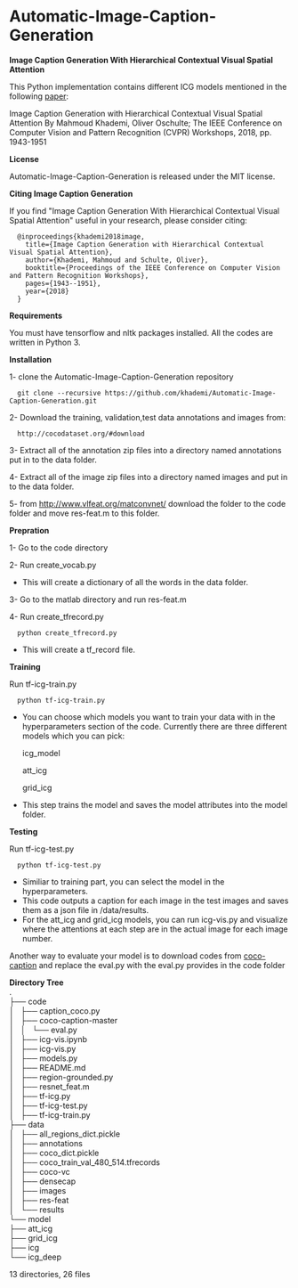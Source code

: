 # Automatic-Image-Caption-Generation


**Image Caption Generation With Hierarchical Contextual Visual Spatial Attention**

  This Python implementation contains different ICG models mentioned in the following [paper](http://openaccess.thecvf.com/content_cvpr_2018_workshops/w39/html/Khademi_Image_Caption_Generation_CVPR_2018_paper.html):

Image Caption Generation with Hierarchical Contextual Visual Spatial Attention
  By Mahmoud Khademi, Oliver Oschulte; The IEEE Conference on Computer Vision and Pattern Recognition (CVPR) Workshops, 2018, pp. 1943-1951



**License**

Automatic-Image-Caption-Generation is released under the MIT license.




**Citing Image Caption Generation**

If you find "Image Caption Generation With Hierarchical Contextual Visual Spatial Attention" useful in your research, please consider citing:

      @inproceedings{khademi2018image,
        title={Image Caption Generation with Hierarchical Contextual Visual Spatial Attention},
        author={Khademi, Mahmoud and Schulte, Oliver},
        booktitle={Proceedings of the IEEE Conference on Computer Vision and Pattern Recognition Workshops},
        pages={1943--1951},
        year={2018}
      }


**Requirements**

You must have tensorflow and nltk packages installed.
All the codes are written in Python 3.

**Installation**

1- clone the Automatic-Image-Caption-Generation repository

      git clone --recursive https://github.com/khademi/Automatic-Image-Caption-Generation.git

2- Download the training, validation,test data annotations and images from:

      http://cocodataset.org/#download

3- Extract all of the annotation zip files into a directory named annotations put in to the data folder.

4- Extract all of the image zip files into a directory named images and put in to the data folder.

5- from http://www.vlfeat.org/matconvnet/ download the folder to the code folder and move res-feat.m to this folder. 

**Prepration**

1- Go to the code directory

2- Run create_vocab.py

  * This will create a dictionary of all the words in the data folder.

3- Go to the matlab directory and run res-feat.m

4- Run create_tfrecord.py

      python create_tfrecord.py
  * This will create a tf_record file.

**Training**

Run tf-icg-train.py

      python tf-icg-train.py

  * You can choose which models you want to train your data with in the hyperparameters section of the code. Currently there are three different models which you can pick:
    <p> icg_model</p>
    <p> att_icg</p>
    <p> grid_icg</p>

  * This step trains the model and saves the model attributes into the model folder.


**Testing**

  Run tf-icg-test.py

      python tf-icg-test.py

  * Similiar to training part, you can select the model in the hyperparameters.
  * This code outputs a caption for each image in the test images and saves them as a json file in /data/results.
  * For the att_icg and grid_icg models, you can run icg-vis.py and visualize where the attentions at each step are in the actual image for each image number.  
  
 Another way to evaluate your model is to download codes from [coco-caption]( https://github.com/tylin/cococaption/tree/master/pycocoevalcap) and replace the eval.py with the eval.py provides in the code folder
       
  
  
**Directory Tree**  
.  
├── code  
│   ├── caption_coco.py  
│   ├── coco-caption-master  
│   │   └── eval.py  
│   ├── icg-vis.ipynb  
│   ├── icg-vis.py  
│   ├── models.py  
│   ├── README.md  
│   ├── region-grounded.py  
│   ├── resnet_feat.m  
│   ├── tf-icg.py  
│   ├── tf-icg-test.py  
│   ├── tf-icg-train.py  
├── data  
│   ├── all_regions_dict.pickle  
│   ├── annotations  
│   ├── coco_dict.pickle  
│   ├── coco_train_val_480_514.tfrecords  
│   ├── coco-vc  
│   ├── densecap  
│   ├── images  
│   ├── res-feat  
│   └── results   
└── model  
    ├── att_icg  
    ├── grid_icg  
    ├── icg  
    └── icg_deep  

13 directories, 26 files


